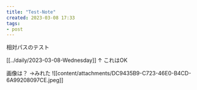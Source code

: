 ```yaml
---
title: "Test-Note"
created: 2023-03-08 17:33
tags:
- post
---
```


相対パスのテスト

[[../daily/2023-03-08-Wednesday]]
↑
これはOK

画像は？
→みれた
![[content/attachments/DC9435B9-C723-46E0-B4CD-6A99208097CE.jpeg]]
